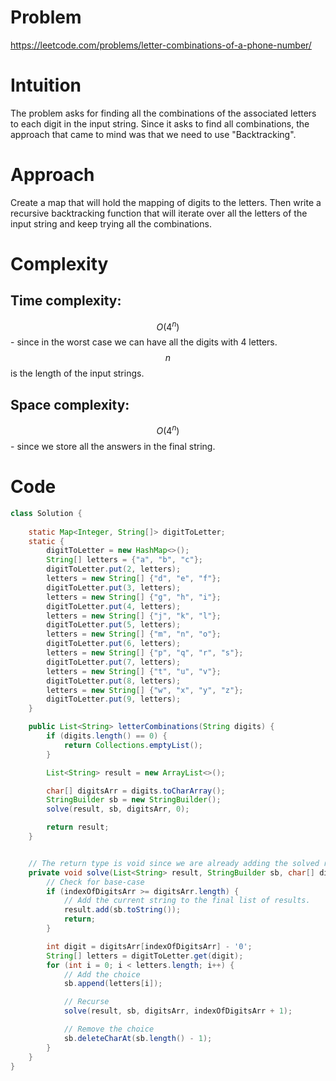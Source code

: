 # Problem
https://leetcode.com/problems/letter-combinations-of-a-phone-number/

# Intuition
<!-- Describe your first thoughts on how to solve this problem. -->
The problem asks for finding all the combinations of the associated letters to each digit in the input string. Since it asks to find all combinations, the approach that came to mind was that we need to use "Backtracking".

# Approach
<!-- Describe your approach to solving the problem. -->
Create a map that will hold the mapping of digits to the letters.
Then write a recursive backtracking function that will iterate over all the letters of the input string and keep trying all the combinations.

# Complexity
## Time complexity:
<!-- Add your time complexity here, e.g. $$O(n)$$ -->
$$O(4^n)$$ - since in the worst case we can have all the digits with 4 letters. $$n$$ is the length of the input strings.

## Space complexity:
<!-- Add your space complexity here, e.g. $$O(n)$$ -->
$$O(4^n)$$ - since we store all the answers in the final string.

# Code
```java
class Solution {
    
    static Map<Integer, String[]> digitToLetter;
    static {
        digitToLetter = new HashMap<>();
        String[] letters = {"a", "b", "c"};
        digitToLetter.put(2, letters);
        letters = new String[] {"d", "e", "f"};
        digitToLetter.put(3, letters);
        letters = new String[] {"g", "h", "i"};
        digitToLetter.put(4, letters);
        letters = new String[] {"j", "k", "l"};
        digitToLetter.put(5, letters);
        letters = new String[] {"m", "n", "o"};
        digitToLetter.put(6, letters);
        letters = new String[] {"p", "q", "r", "s"};
        digitToLetter.put(7, letters);
        letters = new String[] {"t", "u", "v"};
        digitToLetter.put(8, letters);
        letters = new String[] {"w", "x", "y", "z"};
        digitToLetter.put(9, letters);
    }

    public List<String> letterCombinations(String digits) {
        if (digits.length() == 0) {
            return Collections.emptyList();
        }        

        List<String> result = new ArrayList<>();

        char[] digitsArr = digits.toCharArray();      
        StringBuilder sb = new StringBuilder();
        solve(result, sb, digitsArr, 0);            

        return result;
    }


    // The return type is void since we are already adding the solved result in the 'result' list.
    private void solve(List<String> result, StringBuilder sb, char[] digitsArr, int indexOfDigitsArr) {
        // Check for base-case
        if (indexOfDigitsArr >= digitsArr.length) {
            // Add the current string to the final list of results.
            result.add(sb.toString());
            return;
        }

        int digit = digitsArr[indexOfDigitsArr] - '0';
        String[] letters = digitToLetter.get(digit);
        for (int i = 0; i < letters.length; i++) {                
            // Add the choice
            sb.append(letters[i]);

            // Recurse
            solve(result, sb, digitsArr, indexOfDigitsArr + 1);

            // Remove the choice
            sb.deleteCharAt(sb.length() - 1);
        }
    }
}
```
